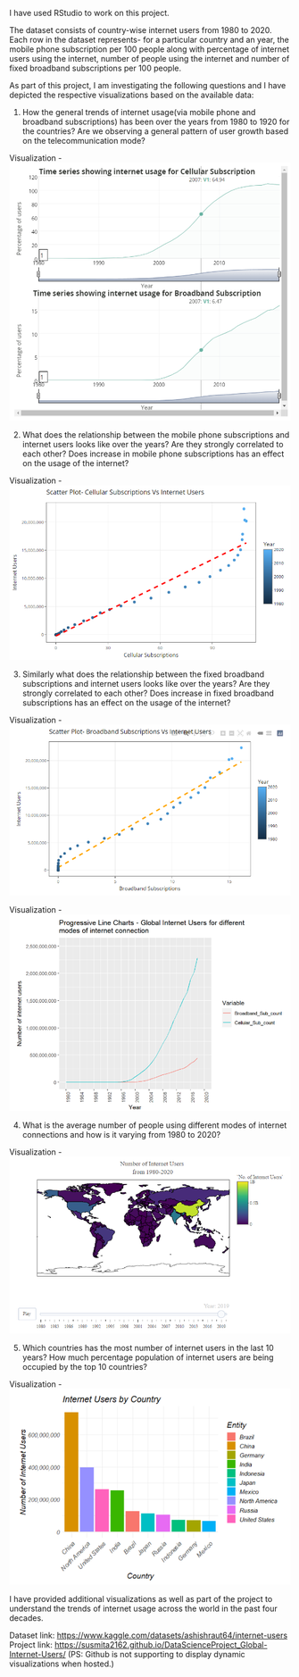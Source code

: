 I have used RStudio to work on this project. 

The dataset consists of country-wise internet users from 1980 to 2020. Each row in the dataset represents- for a particular country and an year, the mobile phone subscription per 100 people along with percentage of internet users using the internet, number of people using the internet and number of fixed broadband subscriptions per 100 people.

As part of this project, I am investigating the following questions and I have depicted the respective visualizations based on the available data:

1. How the general trends of internet usage(via mobile phone and broadband subscriptions) has been over the years from 1980 to 1920 for the countries? Are we observing a general pattern of user growth based on the telecommunication mode?

Visualization - ![Time Series Visualization depicting internet usage for different telecommunication modes](images/Vis1.png)


2. What does the relationship between the mobile phone subscriptions and internet users looks like over the years? Are they strongly correlated to each other? Does increase in mobile phone subscriptions has an effect on the usage of the internet?

Visualization - ![Scatterplot Visualization depicting cellular subscriptions vs internet users](images/Vis2.png)


3. Similarly what does the relationship between the fixed broadband subscriptions and internet users looks like over the years? Are they strongly correlated to each other? Does increase in fixed broadband subscriptions has an effect on the usage of the internet?

Visualization - ![Scatterplot Visualization depicting broadband subscriptions vs internet users](images/Vis3.png)

Visualization - ![Progressive Line Charts Visualization depicting cellular  and broadband subscriptions vs internet users](images/Vis2_3.png)



4. What is the average number of people using different modes of internet connections and how is it varying from 1980 to 2020?

Visualization - ![World map Visualization depicting number of internet users from 1980 to 2020](images/Vis4.png)


5. Which countries has the most number of internet users in the last 10 years? How much percentage population of internet users are being occupied by the top 10 countries?

Visualization - ![Animated Bar chart Visualization depicting top ten countries with most number of internet users from 2010 to 2020](images/Vis5.png)

I have provided additional visualizations as well as part of the project to understand the trends of internet usage across the world in the past four decades. 

Dataset link: https://www.kaggle.com/datasets/ashishraut64/internet-users
Project link: https://susmita2162.github.io/DataScienceProject_Global-Internet-Users/ 
(PS: Github is not supporting to display dynamic visualizations when hosted.)

